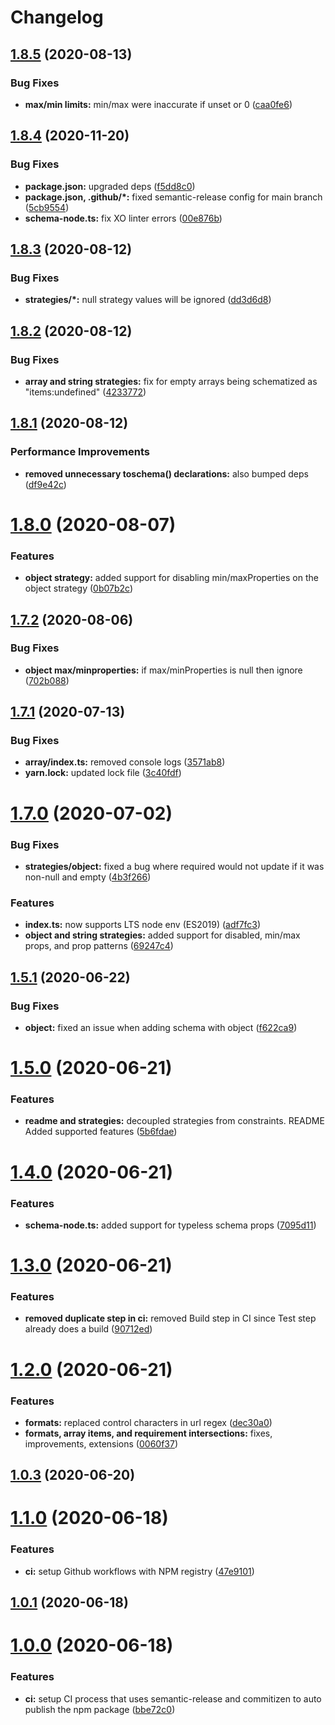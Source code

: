 # Changelog

## [1.8.5](https://github.com/ryparker/schematized/compare/v1.8.4...v1.8.5) (2020-08-13)


### Bug Fixes

* **max/min limits:** min/max were inaccurate if unset or 0 ([caa0fe6](https://github.com/ryparker/schematized/commit/caa0fe6d84f3e19cb248b8cc39fa612ed9ab4975))



## [1.8.4](https://github.com/ryparker/schematized/compare/v1.8.5...v1.8.4) (2020-11-20)


### Bug Fixes

* **package.json:** upgraded deps ([f5dd8c0](https://github.com/ryparker/schematized/commit/f5dd8c0deffb4cc1b2441af92d192f29647c036f))
* **package.json, .github/*:** fixed semantic-release config for main branch ([5cb9554](https://github.com/ryparker/schematized/commit/5cb9554c1f7d1bbe4e5464e0c8eed8c901e34dcc))
* **schema-node.ts:** fix XO linter errors ([00e876b](https://github.com/ryparker/schematized/commit/00e876b0b041ed029feb0e7c8d34a780f9c29a96))


## [1.8.3](https://github.com/ryparker/schematized/compare/v1.8.2...v1.8.3) (2020-08-12)


### Bug Fixes

* **strategies/*:** null strategy values will be ignored ([dd3d6d8](https://github.com/ryparker/schematized/commit/dd3d6d8a42fcd852aab30a4f6be921fc4173d578))



## [1.8.2](https://github.com/ryparker/schematized/compare/v1.8.1...v1.8.2) (2020-08-12)


### Bug Fixes

* **array and string strategies:** fix for empty arrays being schematized as "items:undefined" ([4233772](https://github.com/ryparker/schematized/commit/423377238004ca764bc8b83d17e500948561c17c))



## [1.8.1](https://github.com/ryparker/schematized/compare/v1.8.0...v1.8.1) (2020-08-12)


### Performance Improvements

* **removed unnecessary toschema() declarations:** also bumped deps ([df9e42c](https://github.com/ryparker/schematized/commit/df9e42cad39bc95c3cbe175a34a6e35245cf351e))



# [1.8.0](https://github.com/ryparker/schematized/compare/v1.7.2...v1.8.0) (2020-08-07)


### Features

* **object strategy:** added support for disabling min/maxProperties on the object strategy ([0b07b2c](https://github.com/ryparker/schematized/commit/0b07b2c2b5bca90a35662822bead48dc954e1ad0))



## [1.7.2](https://github.com/ryparker/schematized/compare/v1.7.1...v1.7.2) (2020-08-06)


### Bug Fixes

* **object max/minproperties:** if max/minProperties is null then ignore ([702b088](https://github.com/ryparker/schematized/commit/702b0889d4fbff1109d58cb8c092ea7b8a76d818))



## [1.7.1](https://github.com/ryparker/schematized/compare/v1.7.0...v1.7.1) (2020-07-13)


### Bug Fixes

* **array/index.ts:** removed console logs ([3571ab8](https://github.com/ryparker/schematized/commit/3571ab870f18926568982538bada06a286653cd6))
* **yarn.lock:** updated lock file ([3c40fdf](https://github.com/ryparker/schematized/commit/3c40fdfa737c082371fc2d854b3d69977e667584))



# [1.7.0](https://github.com/ryparker/schematized/compare/v1.6.0...v1.7.0) (2020-07-02)


### Bug Fixes

* **strategies/object:** fixed a bug where required would not update if it was non-null and empty ([4b3f266](https://github.com/ryparker/schematized/commit/4b3f266ffc64b5292387f25db28d5e0390fe0034))


### Features

* **index.ts:** now supports LTS node env (ES2019) ([adf7fc3](https://github.com/ryparker/schematized/commit/adf7fc346dea01bd5d263d32bca59646dbbed677))
* **object and string strategies:** added support for disabled, min/max props, and prop patterns ([69247c4](https://github.com/ryparker/schematized/commit/69247c44c2a047bf154285c5d4e58f6b623190ea))



## [1.5.1](https://github.com/ryparker/schematized/compare/v1.5.0...v1.5.1) (2020-06-22)


### Bug Fixes

* **object:** fixed an issue when adding schema with object ([f622ca9](https://github.com/ryparker/schematized/commit/f622ca91b889d6c6fbb7a7701fc5819650b38b6f))



# [1.5.0](https://github.com/ryparker/schematized/compare/v1.4.0...v1.5.0) (2020-06-21)


### Features

* **readme and strategies:** decoupled strategies from constraints. README Added supported features ([5b6fdae](https://github.com/ryparker/schematized/commit/5b6fdae3bbf538324010647887da177da78cf087))



# [1.4.0](https://github.com/ryparker/schematized/compare/v1.3.0...v1.4.0) (2020-06-21)


### Features

* **schema-node.ts:** added support for typeless schema props ([7095d11](https://github.com/ryparker/schematized/commit/7095d1146d2be68e1dcdc4f7a3323cf1c9d4ca08))



# [1.3.0](https://github.com/ryparker/schematized/compare/v1.2.0...v1.3.0) (2020-06-21)


### Features

* **removed duplicate step in ci:** removed Build step in CI since Test step already does a build ([90712ed](https://github.com/ryparker/schematized/commit/90712ed2de31e41e497b0f8e48c3905f4a2fcf67))



# [1.2.0](https://github.com/ryparker/schematized/compare/v1.0.3...v1.2.0) (2020-06-21)


### Features

* **formats:** replaced control characters in url regex ([dec30a0](https://github.com/ryparker/schematized/commit/dec30a0cc24c22ddabcd966175f9c21a0764960d))
* **formats, array items, and requirement intersections:** fixes, improvements, extensions ([0060f37](https://github.com/ryparker/schematized/commit/0060f372c8b3d2881c278774a47c2a3dd822de97))



## [1.0.3](https://github.com/ryparker/schematized/compare/v1.1.0...v1.0.3) (2020-06-20)



# [1.1.0](https://github.com/ryparker/schematized/compare/v1.0.1...v1.1.0) (2020-06-18)


### Features

* **ci:** setup Github workflows with NPM registry ([47e9101](https://github.com/ryparker/schematized/commit/47e910188c36f0c100decfe148c8f5ec8b01b866))



## [1.0.1](https://github.com/ryparker/schematized/compare/v1.0.0...v1.0.1) (2020-06-18)



# [1.0.0](https://github.com/ryparker/schematized/compare/bbe72c0af5b95cb23675cac51e9d0b60cddd3941...v1.0.0) (2020-06-18)


### Features

* **ci:** setup CI process that uses semantic-release and commitizen to auto publish the npm package ([bbe72c0](https://github.com/ryparker/schematized/commit/bbe72c0af5b95cb23675cac51e9d0b60cddd3941))



